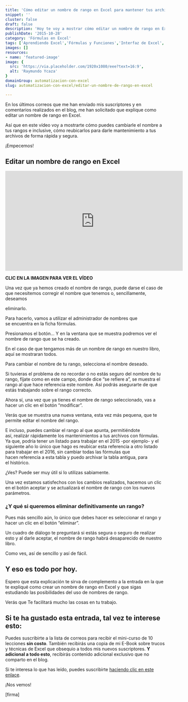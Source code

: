 ```yaml
---
title: 'Cómo editar un nombre de rango en Excel para mantener tus archivos con fórmulas actualizados en todo momento.'
snippet: ''
cluster: false
draft: false 
description: 'Hoy te voy a mostrar cómo editar un nombre de rango en Excel, para que puedas mantener tus archivos con fórmulas actualizados en todo momento.'
publishDate: '2015-10-28'
category: 'Fórmulas en Excel'
tags: ['Aprendiendo Excel','Fórmulas y Funciones','Interfaz de Excel','🤖 Automatización con Excel']
images: []
resources: 
- name: 'featured-image'
image: {
  src: 'https://via.placeholder.com/1920x1080/eee?text=16:9',
  alt: 'Raymundo Ycaza'
}
domainGroup: automatizacion-con-excel
slug: automatizacion-con-excel/editar-un-nombre-de-rango-en-excel

---
```


En los últimos correos que me han enviado mis suscriptores y en comentarios realizados en el blog, me han solicitado que explique como editar un nombre de rango en Excel.

Así que en este vídeo voy a mostrarte cómo puedes cambiarle el nombre a tus rangos e inclusive, cómo reubicarlos para darle mantenimiento a tus archivos de forma rápida y segura.

¡Empecemos!

## Editar un nombre de rango en Excel

<iframe src="https://www.youtube.com/embed/1pL3Ybhj7WA?showinfo=0" width="560" height="315" frameborder="0" allowfullscreen="allowfullscreen"></iframe>

**CLIC EN LA IMAGEN PARA VER EL VÍDEO**

Una vez que ya hemos creado el nombre de rango, puede darse el caso de que necesitemos corregir el nombre que tenemos o, sencillamente, deseamos

eliminarlo.

Para hacerlo, vamos a utilizar el administrador de nombres que se encuentra en la ficha fórmulas.

Presionamos el botón... Y en la ventana que se muestra podremos ver el nombre de rango que se ha creado.

En el caso de que tengamos más de un nombre de rango en nuestro libro, aquí se mostraran todos.

Para cambiar el nombre de tu rango, selecciona el nombre deseado.

Si tuvieras el problema de no recordar o no estás seguro del nombre de tu rango, fíjate como en este campo, donde dice “se refiere a”, se muestra el rango al que hace referencia este nombre. Así podrás asegurarte de que estás trabajando sobre el rango correcto.

Ahora sí, una vez que ya tienes el nombre de rango seleccionado, vas a hacer un clic en el botón “modificar”.

Verás que se muestra una nueva ventana, esta vez más pequena, que te permite editar el nombre del rango.

E incluso, puedes cambiar el rango al que apunta, permitiéndote así, realizár rápidamente los mantenimientos a tus archivos con fórmulas. Ya que, podría tener un listado para trabajar en el 2015 -por ejemplo- y el siguiente año lo único que hago es reubicar esta referencia a otro listado para trabajar en el 2016, sin cambiar todas las fórmulas que hacen referencia a esta tabla y puedo archivar la tabla antigua, para el histórico.

¿Ves? Puede ser muy útil si lo utilizas sabiamente.

Una vez estamos satisfechos con los cambios realizados, hacemos un clic en el botón aceptar y se actualizará el nombre de rango con los nuevos parámetros.

### ¿Y qué si queremos eliminar definitivamente un rango?

Pues más sencillo aún, lo único que debes hacer es seleccionar el rango y hacer un clic en el botón “eliminar”.

Un cuadro de diálogo te preguntará si estás segura o seguro de realizar esto y al darle aceptar, el nombre de rango habrá desaparecido de nuestro libro.

Como ves, así de sencillo y así de fácil.

## Y eso es todo por hoy.

Espero que esta explicación te sirva de complemento a la entrada en la que te expliqué como crear un nombre de rango en Excel y que sigas estudiando las posibilidades del uso de nombres de rango.

Verás que Te facilitará mucho las cosas en tu trabajo.

## Si te ha gustado esta entrada, tal vez te interese esto:

Puedes suscribirte a la lista de correos para recibir el mini-curso de 10 lecciones **sin costo**. También recibirás una copia de mi E-Book sobre trucos y técnicas de Excel que obsequio a todos mis nuevos suscriptores. **Y adicional a todo esto**, recibirás contenido adicional exclusivo que no comparto en el blog.

Si te interesa lo que has leído, puedes suscribirte [haciendo clic en este enlace](#).

¡Nos vemos!

\[firma\]
